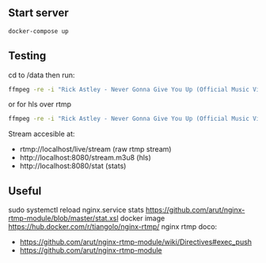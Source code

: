 ## Start server
```bash
docker-compose up
```

## Testing
cd to /data then run:
```bash
ffmpeg -re -i "Rick Astley - Never Gonna Give You Up (Official Music Video)-dQw4w9WgXcQ.mkv" -c:v copy -c:a aac -ar 44100 -ac 1 -f flv rtmp://localhost/live/stream
```
or for hls over rtmp
```bash
ffmpeg -re -i "Rick Astley - Never Gonna Give You Up (Official Music Video)-dQw4w9WgXcQ.mkv" -c:v copy -c:a aac -ar 44100 -ac 1 -f flv rtmp://localhost/hls/stream
```

Stream accesible at:
- rtmp://localhost/live/stream (raw rtmp stream)
- http://localhost:8080/stream.m3u8 (hls)
- http://localhost:8080/stat (stats)

## Useful
sudo systemctl reload nginx.service
stats https://github.com/arut/nginx-rtmp-module/blob/master/stat.xsl
docker image https://hub.docker.com/r/tiangolo/nginx-rtmp/
nginx rtmp doco:
- https://github.com/arut/nginx-rtmp-module/wiki/Directives#exec_push
- https://github.com/arut/nginx-rtmp-module
